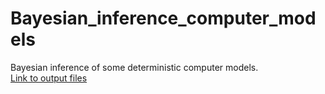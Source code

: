 # Bayesian_inference_computer_models
Bayesian inference of some deterministic computer models.  
[Link to output files](https://drive.google.com/drive/folders/1Apbr4_dnGG4MPQ3IC7C9HMYQ2fQKCmZW?usp=sharing)
